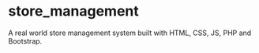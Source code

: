 # store_management
A real world store management system built with HTML, CSS, JS, PHP and Bootstrap.
